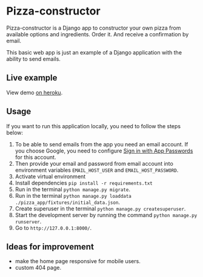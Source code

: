 # Pizza-constructor

Pizza-constructor is a Django app to constructor your own pizza from available options and ingredients. Order it. And
receive a confirmation by email.

This basic web app is just an example of a Django application with the ability to send emails.

## Live example

View demo [on heroku](https://pizza-constructor.herokuapp.com/).

## Usage

If you want to run this application locally, you need to follow the steps below:

1. To be able to send emails from the app you need an email account. If you choose Google, you need to
   configure [Sign in with App Passwords]( https://support.google.com/accounts/answer/185833?hl=en) for this account.
2. Then provide your email and password from email account into environment variables `EMAIL_HOST_USER`
   and `EMAIL_HOST_PASSWORD`.
3. Activate virtual environment
4. Install dependencies `pip install -r requirements.txt`
5. Run in the terminal `python manage.py migrate`.
6. Run in the terminal `python manage.py loaddata ./pizza_app/fixtures/initial_data.json`.
7. Create superuser in the terminal `python manage.py createsuperuser`.
8. Start the development server by running the command `python manage.py runserver`.
9. Go to `http://127.0.0.1:8000/`.

## Ideas for improvement

- make the home page responsive for mobile users.
- custom 404 page.
